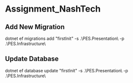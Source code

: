 # Assignment_NashTech

## Add New Migration
dotnet ef migrations add "firstInit" -s .\PES.Presentation\  -p .\PES.Infrastructure\
## Update Database
dotnet ef database update "firstInit" -s .\PES.Presentation\  -p .\PES.Infrastructure\